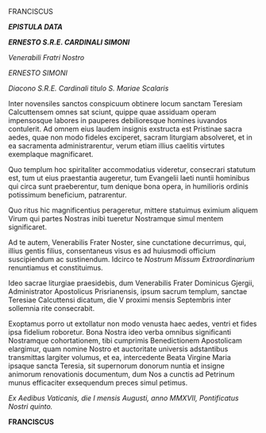FRANCISCUS

***EPISTULA DATA***

***ERNESTO S.R.E. CARDINALI SIMONI***

*Venerabili Fratri Nostro*

*ERNESTO SIMONI*

*Diacono S.R.E. Cardinali titulo S. Mariae Scalaris*

Inter novensiles sanctos conspicuum obtinere locum sanctam Teresiam Calcuttensem omnes sat sciunt, quippe quae assiduam operam impensosque labores in pauperes debilioresque homines iuvandos contulerit. Ad omnem eius laudem insignis exstructa est Pristinae sacra aedes, quae non modo fideles exciperet, sacram liturgiam absolveret, et in ea sacramenta administrarentur, verum etiam illius caelitis virtutes exemplaque magnificaret.

Quo templum hoc spiritaliter accommodatius videretur, consecrari statutum est, tum ut eius praestantia augeretur, tum Evangelii laeti nuntii hominibus qui circa sunt praeberentur, tum denique bona opera, in humilioris ordinis potissimum beneficium, patrarentur.

Quo ritus hic magnificentius perageretur, mittere statuimus eximium aliquem Virum qui partes Nostras inibì tueretur Nostramque simul mentem significaret.

Ad te autem, Venerabilis Frater Noster, sine cunctatione decurrimus, qui, illius gentis filius, consentaneus visus es ad huiusmodi officium suscipiendum ac sustinendum. Idcirco te *Nostrum Missum Extraordinarium* renuntiamus et constituimus.

Ideo sacrae liturgiae praesidebis, dum Venerabilis Frater Dominicus Gjergii, Administrator Apostolicus Prisrianensis, ipsum sacrum templum, sanctae Teresiae Calcuttensi dicatum, die V proximi mensis Septembris inter sollemnia rite consecrabit.

Exoptamus porro ut extollatur non modo venusta haec aedes, ventri et fides ipsa fidelium roboretur. Bona Nostra ideo verba omnibus significanti Nostramque cohortationem, tibi cumprimis Benedictionem Apostolicam elargimur, quam nomine Nostro et auctoritate universis adstantibus transmittas largiter volumus, et ea, intercedente Beata Virgine Maria ipsaque sancta Teresia, sit supernorum donorum nuntia et insigne animorum renovationis documentum, dum Nos a cunctis ad Petrinum munus efficaciter exsequendum preces simul petimus.

*Ex Aedibus Vaticanis, die I mensis Augusti, anno MMXVII, Pontificatus Nostri quinto.*

**FRANCISCUS**